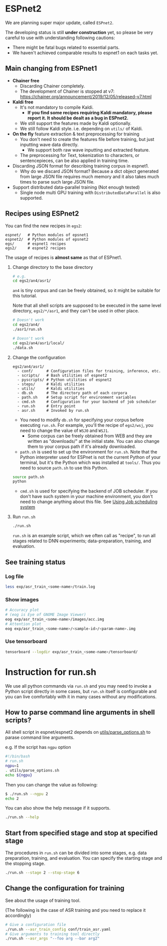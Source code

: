 # ESPnet2
We are planning super major update, called `ESPnet2`.

The developing status is still **under construction** yet, so please be very careful to  use with understanding following cautions:

- There might be fatal bugs related to essential parts.
- We haven't achieved comparable results to espnet1 on each tasks yet.

## Main changing from ESPnet1

- **Chainer free**
  - Discarding Chainer completely.
  - The development of Chainer is stopped at v7: https://chainer.org/announcement/2019/12/05/released-v7.html
- **Kaldi free**
  - It's not mandatory to compile Kaldi.
      - **If you find some recipes requiring Kaldi mandatory, please report it. It should be dealt as a bug in ESPnet2.**
  - We still support the features made by Kaldi optionally.
  - We still follow Kaldi style. i.e. depending on `utils/` of Kaldi.
- **On the fly** feature extraction & text preprocessing for training
  - You don't need to create the features file before training, but just inputting wave data directly.
      - We support both raw wave inputting and extracted feature.
  - The preprocessing for Text, tokenization to characters, or sentencepieces, can be also applied in training time.
- Discarding JSON format for describing training corpus in espnet1.
    - Why do we discard JSON format? Because a dict object generated from large JSON file requires much memory and it also takes much times to parse such large JSON file.
- Support distributed data-parallel training (Not enough tested)
   - Single node multi GPU training with `DistributedDataParallel` is also supported.

## Recipes using ESPnet2

You can find the new recipes in `egs2`:

```
espnet/   # Python modules of epsnet1
espnet2/  # Python modules of epsnet2
egs/      # espnet1 recipes
egs2/     # espnet2 recipes
```

The usage of recipes is **almost same** as that of ESPnet1.


1. Change directory to the base directory

    ```bash
    # e.g.
    cd egs2/an4/asr1/
    ```

    `an4` is tiny corpus and can be freely obtained, so it might be suitable for this tutorial.

    Note that all shell scripts are supposed to be executed in the same level directory, `egs2/*/asr1`, and they can't be used in other place.

    ```bash
    # Doesn't work
    cd egs2/an4/
    ./asr1/run.sh
    ```

    ```bash
    # Doesn't work
    cd egs2/an4/asr1/local/
    ./data.sh
    ```

1. Change the configuration

    ```
    egs2/an4/asr1/
      - conf/      # Configuration files for training, inference, etc.
      - scripts/   # Bash utilities of espnet2
      - pyscripts/ # Python utilities of espnet2
      - steps/     # Kaldi utilities
      - utils/     # Kaldi utilities
      - db.sh      # The directory path of each corpora
      - path.sh    # Setup script for environment variables
      - cmd.sh     # Configuration for your backend of job scheduler
      - run.sh     # Entry point
      - asr.sh     # Invoked by run.sh
    ```

    - You need to modify `db.sh` for specifying your corpus before executing `run.sh`. For example, you'll the recipe of `egs2/wsj`, you need to change the value of `WSJ0` and `WSJ1`.
        - Some corpus can be freely obtained from WEB and they are written as "downloads/" at the initial state. You can also change them to your corpus path if it's already downloaded.
    - `path.sh` is used to set up the environment for `run.sh`. Note that the Python interpreter used for ESPnet is not the current Python of your terminal, but it's the Python which was installed at `tools/`. Thus you need to source `path.sh` to use this Python.
    ```bash
    source path.sh
    python
    ```
    - `cmd.sh` is used for specifying the backend of JOB scheduler. If you don't have such system in your machine environment, you don't need to change anything about this file. See [Using Job scheduling system](./parallelization.md)

1. Run `run.sh`

    ```bash
    ./run.sh
    ```

    `run.sh` is an example script, which we often call as "recipe", to run all stages related to DNN experiments; data-preparation, training, and evaluation.

## See training status

### Log file

```bash
less exp/asr_train_<some-name>/train.log
```

### Show images

```bash
# Accuracy plot
# (eog is Eye of GNOME Image Viewer)
eog exp/asr_train_<some-name>/images/acc.img
# Attention plot
eog exp/asr_train_<some-name>/<sample-id>/<param-name>.img
```

### Use tensorboard

```bash
tensorboard --logdir exp/asr_train_<some-name>/tensorboard/
```

# Instruction for run.sh
We use all python commands via `run.sh` and you may need to invoke a Python script directly in some cases, but `run.sh` itself is configurable and you can live comfortably with it in many cases without any modifications.

## How to parse command line arguments in shell scripts?

All shell script in espnet/espnet2 depends on [utils/parse_options.sh](https://github.com/kaldi-asr/kaldi/blob/master/egs/wsj/s5/utils/parse_options.sh) to parase command line arguments.

e.g. If the script has `ngpu` option

```bash
#!/bin/bash
# run.sh
ngpu=1
. utils/parse_options.sh
echo ${ngpu}
```

Then you can change the value as following:

```bash
$ ./run.sh --ngpu 2
echo 2
```

You can also show the help message if it supports.

```bash
./run.sh --help
```


## Start from specified stage and stop at specified stage
The procedures in `run.sh` can be divided into some stages, e.g. data preparation, training, and evaluation. You can specify the starting stage and the stopping stage.

```bash
./run.sh --stage 2 --stop-stage 6
```

## Change the configuration for training
See  about the usage of training tool.

(The following is the case of ASR training and you need to replace it accordingly)

```bash
# Give a configuration file
./run.sh --asr_train_config conf/train_asr.yaml
# Give arguments to training tool directly
./run.sh --asr_args "--foo arg --bar arg2"
```
